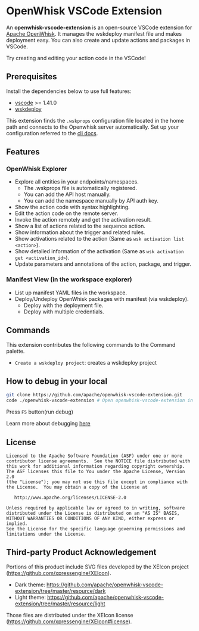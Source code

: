 # OpenWhisk VSCode Extension

An **openwhisk-vscode-extension** is an open-source VSCode extension for [Apache OpenWhisk](https://openwhisk.apache.org/). It manages the wskdeploy manifest file and makes deployment easy. You can also create and update actions and packages in VSCode.

Try creating and editing your action code in the VSCode!

## Prerequisites

Install the dependencies below to use full features:

- [vscode](https://code.visualstudio.com/) >= 1.41.0
- [wskdeploy](https://github.com/apache/openwhisk-wskdeploy/releases)

This extension finds the `.wskprops` configuration file located in the home path and connects to the Openwhisk server automatically. Set up your configuration referred to the [cli docs](https://github.com/apache/openwhisk/blob/master/docs/cli.md#openwhisk-cli).

## Features

### OpenWhisk Explorer

- Explore all entities in your endpoints/namespaces.
    - The .wskprops file is automatically registered.
    - You can add the API host manually.
    - You can add the namespace manually by API auth key.
- Show the action code with syntax highlighting.
- Edit the action code on the remote server.
- Invoke the action remotely and get the activation result.
- Show a list of actions related to the sequence action.
- Show information about the trigger and related rules.
- Show activations related to the action (Same as `wsk activation list <action>`).
- Show detailed information of the activation (Same as `wsk activation get <activation_id>`).
- Update parameters and annotations of the action, package, and trigger.

### Manifest View (in the workspace explorer)

- List up manifest YAML files in the workspace.
- Deploy/Undeploy OpenWhisk packages with manifest (via wskdeploy).
    - Deploy with the deployment file.
    - Deploy with multiple credentials.

## Commands
This extension contributes the following commands to the Command palette.

- `Create a wskdeploy project`: creates a wskdeploy project

## How to debug in your local

```bash
git clone https://github.com/apache/openwhisk-vscode-extension.git
code ./openwhisk-vscode-extension # Open openwhisk-vscode-extension in VSCode
```

Press `F5` button(run debug)  

Learn more about debugging [here](https://github.com/apache/openwhisk-vscode-extension/blob/master/vsc-extension-quickstart.md)

## License

```
Licensed to the Apache Software Foundation (ASF) under one or more
contributor license agreements.  See the NOTICE file distributed with
this work for additional information regarding copyright ownership.
The ASF licenses this file to You under the Apache License, Version 2.0
(the "License"); you may not use this file except in compliance with
the License.  You may obtain a copy of the License at

   http://www.apache.org/licenses/LICENSE-2.0

Unless required by applicable law or agreed to in writing, software
distributed under the License is distributed on an "AS IS" BASIS,
WITHOUT WARRANTIES OR CONDITIONS OF ANY KIND, either express or implied.
See the License for the specific language governing permissions and
limitations under the License.
```

## Third-party Product Acknowledgement 

Portions of this product include SVG files developed by the XEIcon project (https://github.com/xpressengine/XEIcon).
 
 - Dark theme: https://github.com/apache/openwhisk-vscode-extension/tree/master/resource/dark
 - Light theme: https://github.com/apache/openwhisk-vscode-extension/tree/master/resource/light

Those files are distributed under the XEIcon license (https://github.com/xpressengine/XEIcon#license).   

